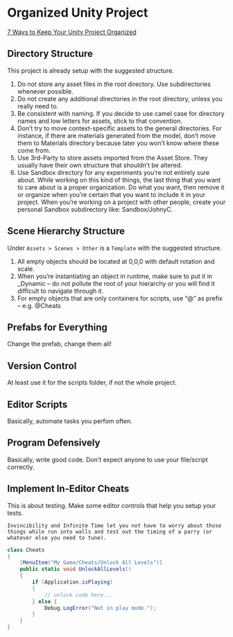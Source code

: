 # Organized Unity Project

[7 Ways to Keep Your Unity Project Organized](https://blog.theknightsofunity.com/7-ways-keep-unity-project-organized/)

## Directory Structure

This project is already setup with the suggested structure.

1. Do not store any asset files in the root directory. Use subdirectories whenever possible.
1. Do not create any additional directories in the root directory, unless you really need to.
1. Be consistent with naming. If you decide to use camel case for directory names and low letters for assets, stick to that convention.
1. Don’t try to move context-specific assets to the general directories. For instance, if there are materials generated from the model, don’t move them to Materials directory because later you won’t know where these come from.
1. Use 3rd-Party to store assets imported from the Asset Store. They usually have their own structure that shouldn’t be altered.
1. Use Sandbox directory for any experiments you’re not entirely sure about. While working on this kind of things, the last thing that you want to care about is a proper organization. Do what you want, then remove it or organize when you’re certain that you want to include it in your project. When you’re working on a project with other people, create your personal Sandbox subdirectory like: Sandbox/JohnyC.

## Scene Hierarchy Structure

Under `Assets > Scenes > Other` is a `Template` with the suggested structure.

1. All empty objects should be located at 0,0,0 with default rotation and scale.
1. When you’re instantiating an object in runtime, make sure to put it in _Dynamic – do not pollute the root of your hierarchy or you will find it difficult to navigate through it.
1. For empty objects that are only containers for scripts, use “@” as prefix – e.g. @Cheats

## Prefabs for Everything

Change the prefab, change them all!

## Version Control

At least use it for the scripts folder, if not the whole project.

## Editor Scripts

Basically, automate tasks you perfom often.

## Program Defensively

Basically, write good code. Don't expect anyone to use your file/script correctly.

## Implement In-Editor Cheats

This is about testing. Make some editor controls that help you setup your tests.

	Invincibility and Infinite Time let you not have to worry about those things while run into walls and test out the timing of a parry (or whatever else you need to tune).

```cs
class Cheats
{
	[MenuItem("My Game/Cheats/Unlock All Levels")]
	public static void UnlockAllLevels()
	{
		if (Application.isPlaying)
		{
			// unlock code here...
		} else {
			Debug.LogError("Not in play mode.");
		}
	}
}
```
